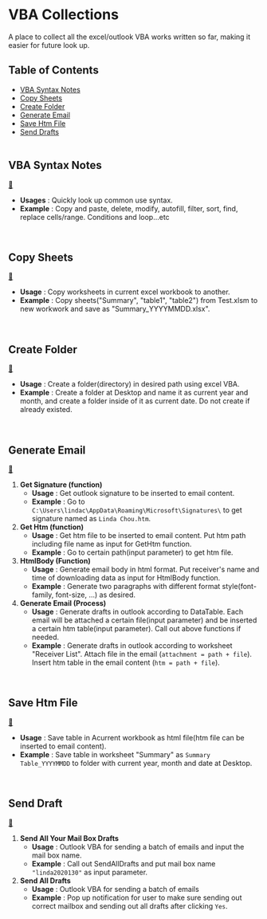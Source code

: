 # VBA Collections
A place to collect all the excel/outlook VBA works written so far, making it easier for future look up.
<br>
## Table of Contents
* [VBA Syntax Notes](#Notes)
* [Copy Sheets](#CopySheets)
* [Create Folder](#CreateFolder)
* [Generate Email](#GenerateEmail)
* [Save Htm File](#SaveHtmFile)
* [Send Drafts](#SendDrafts)
<br><br>

<h2 id="Notes">VBA Syntax Notes</h2>

[🦖](/VBA_SyntaxNotes.ipynb)
* **Usages** : Quickly look up common use syntax.
* **Example** : Copy and paste, delete, modify, autofill, filter, sort, find, replace cells/range. Conditions and loop...etc
<br>

<h2 id="CopySheets">Copy Sheets</h2>

[🦖](/Functions/Copy_Sheets.bas)
* **Usage** : Copy worksheets in current excel workbook to another.
* **Example** : Copy sheets("Summary", "table1", "table2") from Test.xlsm to new workwork and save as "Summary_YYYYMMDD.xlsx".
<br>

<h2 id="CreateFolder">Create Folder</h2>

[🦖](/Functions/Create_Folder.bas)
* **Usage** : Create a folder(directory) in desired path using excel VBA.
* **Example** : Create a folder at Desktop and name it as current year and month, and create a folder inside of it as current date. Do not create if already existed.
<br>

<h2 id="GenerateEmail">Generate Email</h2>

[🦖](/Functions/Generate_Email.bas)
1. **Get Signature (function)**
    * **Usage** : Get outlook signature to be inserted to email content.
    * **Example** : Go to `C:\Users\lindac\AppData\Roaming\Microsoft\Signatures\` to get signature named as `Linda Chou.htm`.
2. **Get Htm (function)**
    * **Usage** : Get htm file to be inserted to email content. Put htm path including file name as input for GetHtm function.
    * **Example** : Go to certain path(input parameter) to get htm file.
3. **HtmlBody (Function)**
    * **Usage** : Generate email body in html format. Put receiver's name and time of downloading data as input for HtmlBody function.
    * **Example** : Generate two paragraphs with different format style(font-family, font-size, ...) as desired.
4. **Generate Email (Process)**
    * **Usage** : Generate drafts in outlook according to DataTable. Each email will be attached a certain file(input parameter) and be inserted a certain htm table(input parameter). Call out above functions if needed.
    * **Example** : Generate drafts in outlook according to worksheet "Receiver List". Attach file in the email (`attachment = path + file`). Insert htm table in the email content (`htm = path + file`).
<br>

<h2 id="SaveHtmFile">Save Htm File</h2>

[🦖](/Functions/Save_htm_File.bas)
* **Usage** : Save table in Acurrent workbook as html file(htm file can be inserted to email content).
* **Example** : Save table in worksheet "Summary" as `Summary Table_YYYYMMDD` to folder with current year, month and date at Desktop.
<br>
 
<h2 id="SendDrafts">Send Draft</h2>

[🦖](/Functions/Send_Drafts.bas)
1. **Send All Your Mail Box Drafts**
    * **Usage** : Outlook VBA for sending a batch of emails and input the mail box name.
    * **Example** : Call out SendAllDrafts and put mail box name `"linda2020130"` as input parameter.
2. **Send All Drafts**
    * **Usage** : Outlook VBA for sending a batch of emails
    * **Example** : Pop up notification for user to make sure sending out correct mailbox and sending out all drafts after clicking `Yes`.
<br> 

